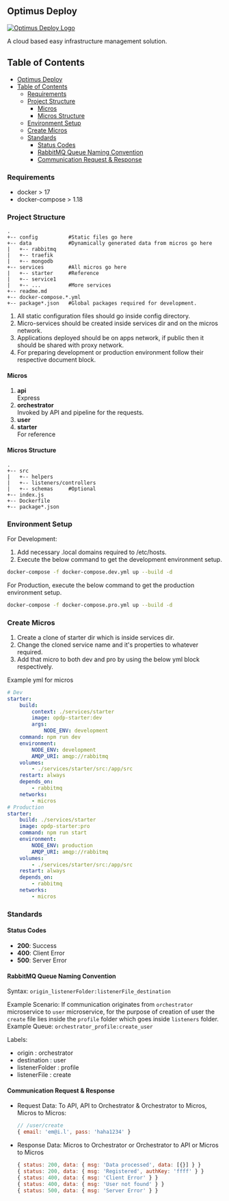 ## Optimus Deploy
[![Optimus Deploy Logo](https://optimuscp.io/img/logo.png)](https://optimuscp.io)

A cloud based easy infrastructure management solution.

## Table of Contents
- [Optimus Deploy](#optimus-deploy)
- [Table of Contents](#table-of-contents)
  - [Requirements](#requirements)
  - [Project Structure](#project-structure)
    - [Micros](#micros)
    - [Micros Structure](#micros-structure)
  - [Environment Setup](#environment-setup)
  - [Create Micros](#create-micros)
  - [Standards](#standards)
    - [Status Codes](#status-codes)
    - [RabbitMQ Queue Naming Convention](#rabbitmq-queue-naming-convention)
    - [Communication Request & Response](#communication-request--response)

### Requirements

  - docker > 17
  - docker-compose > 1.18

### Project Structure

```
.
+-- config          #Static files go here
+-- data            #Dynamically generated data from micros go here
|   +-- rabbitmq
|   +-- traefik
|   +-- mongodb
+-- services        #All micros go here
|   +-- starter     #Reference
|   +-- service1
|   +-- ...         #More services
+-- readme.md
+-- docker-compose.*.yml
+-- package*.json   #Global packages required for development.
```

1. All static configuration files should go inside config directory.
2. Micro-services should be created inside services dir and on the micros network.
3. Applications deployed should be on apps network, if public then it should be shared with proxy network.
4. For preparing development or production environment follow their respective document block.

#### Micros
1. **api**<br>
   Express
2. **orchestrator**<br>
   Invoked by API and pipeline for the requests.
3. **user**<br>
4. **starter**<br>
   For reference

#### Micros Structure
```
.
+-- src
|   +-- helpers
|   +-- listeners/controllers
|   +-- schemas     #Optional
+-- index.js
+-- Dockerfile
+-- package*.json
```


### Environment Setup
For Development:
1. Add necessary .local domains required to /etc/hosts.
2. Execute the below command to get the development environment setup.
```sh
docker-compose -f docker-compose.dev.yml up --build -d
```

For Production, execute the below command to get the production environment setup.
```sh
docker-compose -f docker-compose.pro.yml up --build -d
```

### Create Micros
1. Create a clone of starter dir which is inside services dir.
2. Change the cloned service name and it's properties to whatever required.
3. Add that micro to both dev and pro by using the below yml block respectively.

Example yml for micros
```yml
# Dev
starter:
    build:
        context: ./services/starter
        image: opdp-starter:dev
        args:
            NODE_ENV: development
    command: npm run dev
    environment:
        NODE_ENV: development
        AMQP_URI: amqp://rabbitmq
    volumes:
        - ./services/starter/src:/app/src
    restart: always
    depends_on:
        - rabbitmq
    networks:
        - micros
# Production
starter:
    build: ./services/starter
    image: opdp-starter:pro
    command: npm run start
    environment:
        NODE_ENV: production
        AMQP_URI: amqp://rabbitmq
    volumes:
        - ./services/starter/src:/app/src
    restart: always
    depends_on:
        - rabbitmq
    networks:
        - micros
```

### Standards

#### Status Codes
- **200**: Success
- **400**: Client Error
- **500**: Server Error

#### RabbitMQ Queue Naming Convention
Syntax: `origin_listenerFolder:listenerFile_destination`

Example Scenario: If communication originates from `orchestrator` microservice to `user` microservice, 
for the purpose of creation of user the `create` file lies inside the `profile` folder which goes inside `listeners` folder.<br>
Example Queue: `orchestrator_profile:create_user`

Labels:
- origin : orchestrator
- destination : user
- listenerFolder : profile
- listenerFile : create

#### Communication Request & Response
- Request Data: To API, API to Orchestrator & Orchestrator to Micros, Micros to Micros:
    ```js
    // /user/create
    { email: 'em@i.l', pass: 'haha1234' }
    ```
- Response Data: Micros to Orchestrator or Orchestrator to API or Micros to Micros
    ```js
    { status: 200, data: { msg: 'Data processed', data: [{}] } }
    { status: 200, data: { msg: 'Registered', authKey: 'ffff' } }
    { status: 400, data: { msg: 'Client Error' } }
    { status: 400, data: { msg: 'User not found' } }
    { status: 500, data: { msg: 'Server Error' } }
    ```